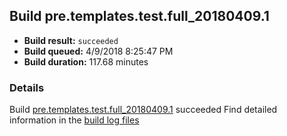 ## Build pre.templates.test.full_20180409.1
- **Build result:** `succeeded`
- **Build queued:** 4/9/2018 8:25:47 PM
- **Build duration:** 117.68 minutes
### Details
Build [pre.templates.test.full_20180409.1](https://winappstudio.visualstudio.com/web/build.aspx?pcguid=a4ef43be-68ce-4195-a619-079b4d9834c2&builduri=vstfs%3a%2f%2f%2fBuild%2fBuild%2f25410) succeeded
Find detailed information in the [build log files](https://uwpctdiags.blob.core.windows.net/buildlogs/pre.templates.test.full_20180409.1_logs.zip)
